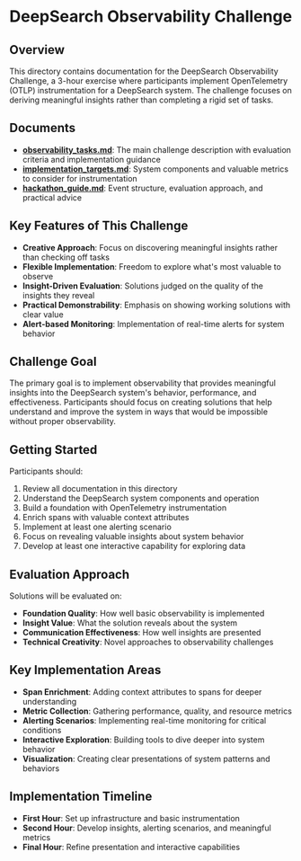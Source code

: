 # DeepSearch Observability Challenge

## Overview

This directory contains documentation for the DeepSearch Observability Challenge, a 3-hour exercise where participants implement OpenTelemetry (OTLP) instrumentation for a DeepSearch system. The challenge focuses on deriving meaningful insights rather than completing a rigid set of tasks.

## Documents

- **[observability_tasks.md](observability_tasks.md)**: The main challenge description with evaluation criteria and implementation guidance
- **[implementation_targets.md](implementation_targets.md)**: System components and valuable metrics to consider for instrumentation
- **[hackathon_guide.md](hackathon_guide.md)**: Event structure, evaluation approach, and practical advice

## Key Features of This Challenge

- **Creative Approach**: Focus on discovering meaningful insights rather than checking off tasks
- **Flexible Implementation**: Freedom to explore what's most valuable to observe
- **Insight-Driven Evaluation**: Solutions judged on the quality of the insights they reveal
- **Practical Demonstrability**: Emphasis on showing working solutions with clear value
- **Alert-based Monitoring**: Implementation of real-time alerts for system behavior

## Challenge Goal

The primary goal is to implement observability that provides meaningful insights into the DeepSearch system's behavior, performance, and effectiveness. Participants should focus on creating solutions that help understand and improve the system in ways that would be impossible without proper observability.

## Getting Started

Participants should:

1. Review all documentation in this directory
2. Understand the DeepSearch system components and operation
3. Build a foundation with OpenTelemetry instrumentation
4. Enrich spans with valuable context attributes
5. Implement at least one alerting scenario
6. Focus on revealing valuable insights about system behavior
7. Develop at least one interactive capability for exploring data

## Evaluation Approach

Solutions will be evaluated on:
- **Foundation Quality**: How well basic observability is implemented
- **Insight Value**: What the solution reveals about the system
- **Communication Effectiveness**: How well insights are presented
- **Technical Creativity**: Novel approaches to observability challenges

## Key Implementation Areas

- **Span Enrichment**: Adding context attributes to spans for deeper understanding
- **Metric Collection**: Gathering performance, quality, and resource metrics
- **Alerting Scenarios**: Implementing real-time monitoring for critical conditions
- **Interactive Exploration**: Building tools to dive deeper into system behavior
- **Visualization**: Creating clear presentations of system patterns and behaviors

## Implementation Timeline

- **First Hour**: Set up infrastructure and basic instrumentation
- **Second Hour**: Develop insights, alerting scenarios, and meaningful metrics
- **Final Hour**: Refine presentation and interactive capabilities 